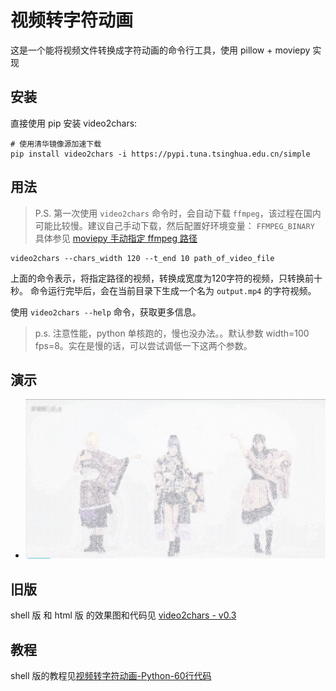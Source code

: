# 视频转字符动画

这是一个能将视频文件转换成字符动画的命令行工具，使用 pillow + moviepy 实现

## 安装

直接使用 pip 安装 video2chars:
```
# 使用清华镜像源加速下载
pip install video2chars -i https://pypi.tuna.tsinghua.edu.cn/simple
```

## 用法

>P.S. 第一次使用 `video2chars` 命令时，会自动下载 `ffmpeg`，该过程在国内可能比较慢。建议自己手动下载，然后配置好环境变量： `FFMPEG_BINARY`
具体参见 [moviepy 手动指定 ffmpeg 路径](https://github.com/Zulko/moviepy/blob/master/moviepy/config_defaults.py) 

```
video2chars --chars_width 120 --t_end 10 path_of_video_file
```
上面的命令表示，将指定路径的视频，转换成宽度为120字符的视频，只转换前十秒。
命令运行完毕后，会在当前目录下生成一个名为 `output.mp4` 的字符视频。

使用 `video2chars --help` 命令，获取更多信息。

>p.s. 注意性能，python 单核跑的，慢也没办法。。默认参数 width=100 fps=8。实在是慢的话，可以尝试调低一下这两个参数。

## 演示

- [![【Python】字符动画 - 极乐净土](doc/demostration.png)](https://www.bilibili.com/video/av30469888/)

## 旧版

shell 版 和 html 版 的效果图和代码见 [video2chars - v0.3](https://github.com/yuansuye/video2chars/tree/v0.3)

## 教程

shell 版的教程见[视频转字符动画-Python-60行代码](http://www.cnblogs.com/kirito-c/p/5971988.html)

